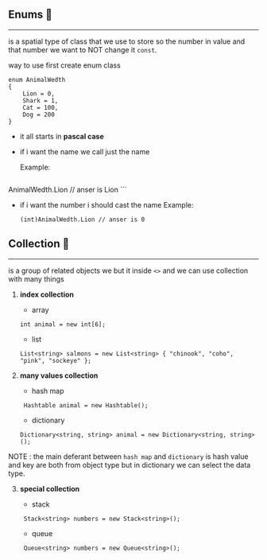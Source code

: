 ## **Enums** :open_file_folder:

---

is a spatial type of class that we use to store so the number in value and that number we want to NOT change it `const`.

way to use first create enum class



```
enum AnimalWedth 
{
    Lion = 0,
    Shark = 1,
    Cat = 100,
    Dog = 200
}
```

- it all starts in **pascal case** 

- if i want the name we call just the name 

    Example:
    ```
AnimalWedth.Lion // anser is Lion
    ```

- if i want the number i should cast the name 
 Example:
    ```
    (int)AnimalWedth.Lion // anser is 0
    ```

## **Collection**  :paperclip: 
---
is a group of related objects we but it inside `<>` and we can use collection with many things

1. **index collection**
    - array
    ```
    int animal = new int[6];
    ```
    - list
    ```
   List<string> salmons = new List<string> { "chinook", "coho", "pink", "sockeye" };
    ```
    

2. **many values collection**

    - hash map
    ```
     Hashtable animal = new Hashtable();
    ```
    - dictionary
    ```
    Dictionary<string, string> animal = new Dictionary<string, string>();
    ```


NOTE : the main deferant between `hash map` and  `dictionary` is hash value and key are both from object type but in dictionary we can select the data type.

3. **special collection**

    - stack  
    ```
     Stack<string> numbers = new Stack<string>();
    ```
    - queue  
    ```
     Queue<string> numbers = new Queue<string>();
    ```

